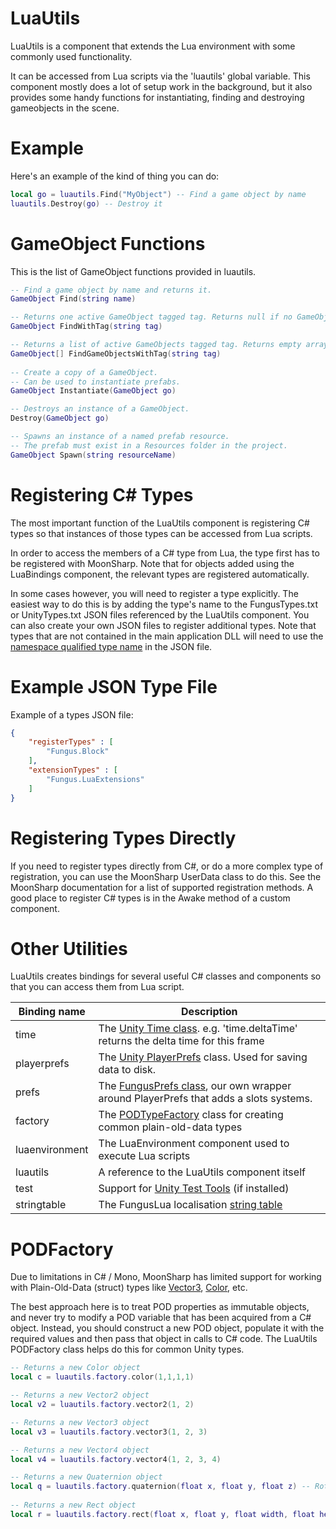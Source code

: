 # LuaUtils

LuaUtils is a component that extends the Lua environment with some commonly used functionality. 

It can be accessed from Lua scripts via the 'luautils' global variable. This component mostly does a lot of setup work in the background, but it also provides some handy functions for instantiating, finding and destroying gameobjects in the scene.

# Example

Here's an example of the kind of thing you can do:

```lua
local go = luautils.Find("MyObject") -- Find a game object by name
luautils.Destroy(go) -- Destroy it
```

# GameObject Functions

This is the list of GameObject functions provided in luautils.

```lua
-- Find a game object by name and returns it.
GameObject Find(string name)

-- Returns one active GameObject tagged tag. Returns null if no GameObject was found.
GameObject FindWithTag(string tag)

-- Returns a list of active GameObjects tagged tag. Returns empty array if no GameObject was found.
GameObject[] FindGameObjectsWithTag(string tag)
			
-- Create a copy of a GameObject.
-- Can be used to instantiate prefabs.
GameObject Instantiate(GameObject go)

-- Destroys an instance of a GameObject.
Destroy(GameObject go)

-- Spawns an instance of a named prefab resource.
-- The prefab must exist in a Resources folder in the project.
GameObject Spawn(string resourceName)
```

# Registering C# Types

The most important function of the LuaUtils component is registering C# types so that instances of those types can be accessed from Lua scripts. 

In order to access the members of a C# type from Lua, the type first has to be registered with MoonSharp. Note that for objects added using the LuaBindings component, the relevant types are registered automatically.

In some cases however, you will need to register a type explicitly. The easiest way to do this is by adding the type's name to the FungusTypes.txt or UnityTypes.txt JSON files referenced by the LuaUtils component. You can also create your own JSON files to register additional types. Note that types that are not contained in the main application DLL will need to use the [namespace qualified type name](https://msdn.microsoft.com/en-us/library/system.type.assemblyqualifiedname(v=vs.110).aspx) in the JSON file.

# Example JSON Type File

Example of a types JSON file:
```json
{
    "registerTypes" : [
        "Fungus.Block"
    ],
    "extensionTypes" : [
        "Fungus.LuaExtensions"
    ]
}
```

# Registering Types Directly

If you need to register types directly from C#, or do a more complex type of registration, you can use the MoonSharp UserData class to do this. See the MoonSharp documentation for a list of supported registration methods. A good place to register C# types is in the Awake method of a custom component.

# Other Utilities

LuaUtils creates bindings for several useful C# classes and components so that you can access them from Lua script.

| Binding name 		| Description |
| ----------------- | ----------- |
| time 				| The [Unity Time class](http://docs.unity3d.com/ScriptReference/Time.html). e.g. 'time.deltaTime' returns the delta time for this frame |
| playerprefs		| The [Unity PlayerPrefs](preferences.md#playerprefs) class. Used for saving data to disk. |
| prefs 			| The [FungusPrefs class](preferences.md#fungusprefs), our own wrapper around PlayerPrefs that adds a slots systems. |
| factory 			| The [PODTypeFactory](lua_utils.md#podfactory) class for creating common plain-old-data types |
| luaenvironment 	| The LuaEnvironment component used to execute Lua scripts |
| luautils 			| A reference to the LuaUtils component itself |
| test 				| Support for [Unity Test Tools](unity_test_tools.md) (if installed) |
| stringtable 		| The FungusLua localisation [string table](string_table.md) |

# PODFactory

Due to limitations in C# / Mono, MoonSharp has limited support for working with Plain-Old-Data (struct) types like [Vector3](http://docs.unity3d.com/ScriptReference/Vector3.html), [Color](http://docs.unity3d.com/ScriptReference/Color.html), etc. 

The best approach here is to treat POD properties as immutable objects, and never try to modify a POD variable that has been acquired from a C# object. Instead, you should construct a new POD object, populate it with the required values and then pass that object in calls to C# code. The LuaUtils PODFactory class helps do this for common Unity types.

```lua
-- Returns a new Color object
local c = luautils.factory.color(1,1,1,1)

-- Returns a new Vector2 object
local v2 = luautils.factory.vector2(1, 2)

-- Returns a new Vector3 object
local v3 = luautils.factory.vector3(1, 2, 3)

-- Returns a new Vector4 object
local v4 = luautils.factory.vector4(1, 2, 3, 4)

-- Returns a new Quaternion object
local q = luautils.factory.quaternion(float x, float y, float z) -- Rotation in euler angles
			
-- Returns a new Rect object
local r = luautils.factory.rect(float x, float y, float width, float height)
```